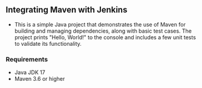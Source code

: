 ## Integrating Maven with Jenkins
- This is a simple Java project that demonstrates the use of Maven for building and managing dependencies, along with basic test cases. The project prints "Hello, World!" to the console and includes a few unit tests to validate its functionality.

### Requirements
- Java JDK 17
- Maven 3.6 or higher




